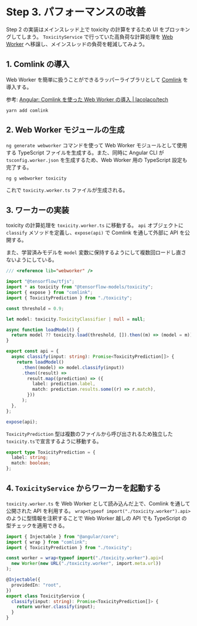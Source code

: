 # Step 3. パフォーマンスの改善

Step 2 の実装はメインスレッド上で toxicity の計算をするため UI をブロッキングしてしまう。
`ToxicityService` で行っていた高負荷な計算処理を [Web Worker](https://developer.mozilla.org/ja/docs/Web/API/Web_Workers_API/Using_web_workers) へ移譲し、メインスレッドの負荷を軽減してみよう。

## 1. Comlink の導入

Web Worker を簡単に扱うことができるラッパーライブラリとして [Comlink](https://github.com/GoogleChromeLabs/comlink) を導入する。

参考: [Angular: Comlink を使った Web Worker の導入 \| lacolaco/tech](https://blog.lacolaco.net/2021/05/enjoyable-webworkers-in-angular.ja/)

```shell
yarn add comlink
```

## 2. Web Worker モジュールの生成

`ng generate webworker` コマンドを使って Web Worker モジュールとして使用する TypeScript ファイルを生成する。また、同時に Angular CLI が `tsconfig.worker.json` を生成するため、Web Worker 用の TypeScript 設定も完了する。

```
ng g webworker toxicity
```

これで `toxicity.worker.ts` ファイルが生成される。

## 3. ワーカーの実装

toxicity の計算処理を `toxicity.worker.ts` に移動する。 `api` オブジェクトに `classify` メソッドを定義し、`expose(api)` で Comlink を通して外部に API を公開する。

また、学習済みモデルを `model` 変数に保持するようにして複数回ロードし直さないようにしている。

```ts
/// <reference lib="webworker" />

import "@tensorflow/tfjs";
import * as toxicity from "@tensorflow-models/toxicity";
import { expose } from "comlink";
import { ToxicityPrediction } from "./toxicity";

const threshold = 0.9;

let model: toxicity.ToxicityClassifier | null = null;

async function loadModel() {
  return model ?? toxicity.load(threshold, []).then((m) => (model = m));
}

export const api = {
  async classify(input: string): Promise<ToxicityPrediction[]> {
    return loadModel()
      .then((model) => model.classify(input))
      .then((result) =>
        result.map((prediction) => ({
          label: prediction.label,
          match: prediction.results.some((r) => r.match),
        }))
      );
  },
};

expose(api);
```

`ToxicityPrediction` 型は複数のファイルから呼び出されるため独立した `toxicity.ts`で宣言するように移動する。

```ts
export type ToxicityPrediction = {
  label: string;
  match: boolean;
};
```

## 4. `ToxicityService` からワーカーを起動する

`toxicity.worker.ts` を Web Worker として読み込んだ上で、Comlink を通して公開された API を利用する。
`wrap<typeof import("./toxicity.worker").api>` のように型情報を注釈することで Web Worker 越しの API でも TypeScript の型チェックを適用できる。

```ts
import { Injectable } from "@angular/core";
import { wrap } from "comlink";
import { ToxicityPrediction } from "./toxicity";

const worker = wrap<typeof import("./toxicity.worker").api>(
  new Worker(new URL("./toxicity.worker", import.meta.url))
);

@Injectable({
  providedIn: "root",
})
export class ToxicityService {
  classify(input: string): Promise<ToxicityPrediction[]> {
    return worker.classify(input);
  }
}
```
